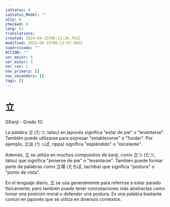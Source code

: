 ```yaml
---
iaStatus: 0
iaStatus_Model: ""
a11y: 0
checked: 0
lang: ES
translations: 
created: 2024-04-15T06:11:28.741Z
modified: 2024-04-15T06:13:07.893Z
supervisado: ""
ACCION: ""
ver_major: 0
ver_minor: 3
ver_rev: 1
nav_primary: []
nav_secondary: []
tags: []
---
```

# 立

[[Kanji - Grado 1]]

La palabra 立 (たつ, tatsu) en japonés significa "estar de pie" o "levantarse". También puede utilizarse para expresar "establecerse" o "fundar". Por ejemplo, 立派 (りっぱ, rippa) significa "espléndido" o "excelente".

Además, 立 se utiliza en muchos compuestos de kanji, como 立つ (たつ, tatsu) que significa "ponerse de pie" o "levantarse". También puede formar parte de palabras como 立場 (たちば, tachiba) que significa "postura" o "punto de vista".

En el lenguaje diario, 立 se usa generalmente para referirse a estar parado físicamente, pero también puede tener connotaciones más abstractas como tomar una posición moral o defender una postura. Es una palabra bastante común en japonés que se utiliza en diversos contextos.
